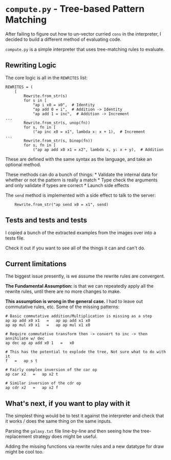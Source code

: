 # `compute.py` - Tree-based Pattern Matching

After failing to figure out how to un-vector curried `cons` in the interpreter,
I decided to build a different method of evaluating code.

`compute.py` is a simple interpreter that uses tree-matching rules to evaluate.

## Rewriting Logic

The core logic is all in the `REWRITES` list:
```
REWRITES = (
    [
        Rewrite.from_str(s)
        for s in [
            "ap i x0 = x0",  # Identity
            "ap add 0 = i",  # Addition -> Identity
            "ap add 1 = inc",  # Addition -> Increment
...
        Rewrite.from_str(s, unop(fn))
        for s, fn in [
            ("ap inc x0 = x1", lambda x: x + 1),  # Increment
...
        Rewrite.from_str(s, binop(fn))
        for s, fn in [
            ("ap ap add x0 x1 = x2", lambda x, y: x + y),  # Addition
```

These are defined with the same syntax as the language, and take an optional method.

These methods can do a bunch of things:
    * Validate the internal data for whether or not the pattern is really a match
    * Type check the arguments and only validate if types are correct
    * Launch side effects

The `send` method is implemented with a side effect to talk to the server:
```
    Rewrite.from_str("ap send x0 = x1", send)
```

## Tests and tests and tests

I copied a bunch of the extracted examples from the images over into a tests file.

Check it out if you want to see all of the things it can and can't do.

## Current limitations

The biggest issue presently, is we assume the rewrite rules are convergent.

**The Fundamental Assumption:** is that we can repeatedly apply all the rewrite rules,
until there are no more changes to make.


**This assumption is wrong in the general case.**
I had to leave out commutative rules, etc.  Some of the missing patterns:
```
# Basic commutative addition/Multiplication is missing as a step
ap ap add x0 x1   =   ap ap add x1 x0
ap ap mul x0 x1   =   ap ap mul x1 x0

# Require commutative transform then -> convert to inc -> then annihilate w/ dec
ap dec ap ap add x0 1   =   x0

# This has the potential to explode the tree, Not sure what to do with it
f   =   ap s t

# Fairly complex inversion of the car op
ap car x2   =   ap x2 t

# Similar inversion of the cdr op
ap cdr x2   =   ap x2 f
```

## What's next, if you want to play with it

The simplest thing would be to test it against the interpreter and check that it works / does the same thing on the same inputs.

Parsing the `galaxy.txt` file line-by-line and then seeing how the tree-replacement strategy does might be useful.

Adding the missing functions via rewrite rules and a new datatype for draw might be cool too.
